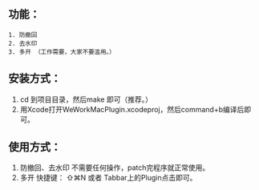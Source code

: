 ## 功能：

	1. 防撤回
 	2. 去水印
 	3. 多开 （工作需要，大家不要滥用。）

## 安装方式：

1. cd 到项目目录，然后make 即可（推荐。）
2. 用Xcode打开WeWorkMacPlugin.xcodeproj，然后command+b编译后即可。

## 使用方式：

1. 防撤回、去水印 不需要任何操作，patch完程序就正常使用。
2. 多开  快捷键： ⇧⌘N 或者 Tabbar上的Plugin点击即可。

